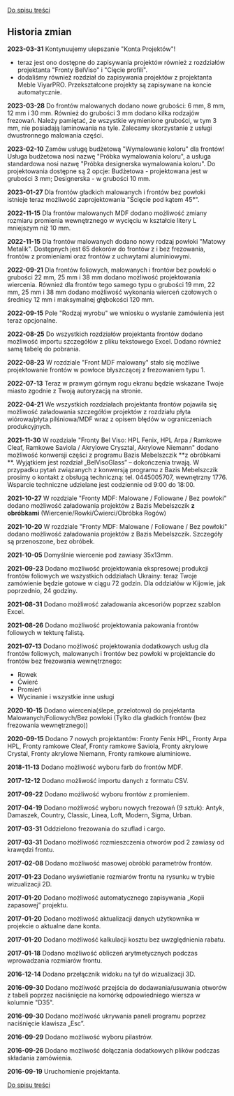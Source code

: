 [Do spisu treści](/service/doc/?cid=fasad-mdf)
## Historia zmian

**2023-03-31** Kontynuujemy ulepszanie "Konta Projektów"!

- teraz jest ono dostępne do zapisywania projektów również z rozdziałów projektanta "Fronty BelViso" i "Cięcie profili".
- dodaliśmy również rozdział do zapisywania projektów z projektanta Meble ViyarPRO. Przekształcone projekty są zapisywane na koncie automatycznie.

**2023-03-28** Do frontów malowanych dodano nowe grubości: 6 mm, 8 mm, 12 mm i 30 mm. Również do grubości 3 mm dodano kilka rodzajów frezowań. Należy pamiętać, że wszystkie wymienione grubości, w tym 3 mm, nie posiadają laminowania na tyle. Zalecamy skorzystanie z usługi dwustronnego malowania części.

**2023-02-10** Zamów usługę budżetową "Wymalowanie koloru" dla frontów!
Usługa budżetowa nosi nazwę "Próbka wymalowania koloru", a usługa standardowa nosi nazwę "Próbka designerska wymalowania koloru". 
Do projektowania dostępne są 2 opcje:
Budżetowa - projektowana jest w grubości 3 mm;
Designerska - w grubości 10 mm.

**2023-01-27** Dla frontów gładkich malowanych i frontów bez powłoki istnieje teraz możliwość zaprojektowania "Ścięcie pod kątem 45°".

**2022-11-15** Dla frontów malowanych MDF dodano możliwość zmiany rozmiaru promienia wewnętrznego w wycięciu w kształcie litery L mniejszym niż 10 mm.

**2022-11-15** Dla frontów malowanych dodano nowy rodzaj powłoki "Matowy Metalik". Dostępnych jest 65 dekorów do frontów z i bez frezowania, frontów z promieniami oraz frontów z uchwytami aluminiowymi.

**2022-09-21** Dla frontów foliowych, malowanych i frontów bez powłoki o grubości 22 mm, 25 mm i 38 mm dodano możliwość projektowania wiercenia. Również dla frontów tego samego typu o grubości 19 mm, 22 mm, 25 mm i 38 mm dodano możliwość wykonania wierceń czołowych o średnicy 12 mm i maksymalnej głębokości 120 mm.

**2022-09-15** Pole "Rodzaj wyrobu" we wniosku o wysłanie zamówienia jest teraz opcjonalne. 

**2022-08-25** Do wszystkich rozdziałów projektanta frontów dodano możliwość importu szczegółów z pliku tekstowego Excel. Dodano również samą tabelę do pobrania.

**2022-08-23** W rozdziale "Front MDF malowany" stało się możliwe projektowanie frontów w powłoce błyszczącej z frezowaniem typu 1.

**2022-07-13** Teraz w prawym górnym rogu ekranu będzie wskazane Twoje miasto zgodnie z Twoją autoryzacją na stronie.

**2022-04-21** We wszystkich rozdziałach projektanta frontów pojawiła się możliwość załadowania szczegółów projektów z rozdziału płyta wiórowa/płyta pilśniowa/MDF wraz z opisem błędów w ograniczeniach produkcyjnych.

**2021-11-30** W rozdziale "Fronty Bel Viso: HPL Fenix, HPL Arpa / Ramkowe Cleaf, Ramkowe Saviola / Akrylowe Crysztal, Akrylowe Niemann" dodano możliwość konwersji części z programu Bazis Mebelszczik **z obróbkami **. Wyjątkiem jest rozdział „BelVisoGlass” – dokończenia trwają. W przypadku pytań związanych z konwersją programu z Bazis Mebelszczik prosimy o kontakt z obsługą techniczną: tel. 0445005707, wewnętrzny 1776. Wsparcie techniczne udzielane jest codziennie od 9:00 do 18:00.

**2021-10-27** W rozdziale "Fronty MDF: Malowane / Foliowane / Bez powłoki" dodano możliwość załadowania projektów z Bazis Mebelszczik **z obróbkami** (Wiercenie/Rowki/Ćwierci/Obróbka Rogów)

**2021-10-20** W rozdziale "Fronty MDF: Malowane / Foliowane / Bez powłoki" dodano możliwość załadowania projektów z Bazis Mebelszczik. Szczegóły są przenoszone, bez obróbek.

**2021-10-05** Domyślnie wiercenie pod zawiasy 35x13mm.

**2021-09-23** Dodano możliwość projektowania ekspresowej produkcji frontów foliowych we wszystkich oddziałach Ukrainy: teraz Twoje zamówienie będzie gotowe w ciągu 72 godzin. Dla oddziałów w Kijowie, jak poprzednio, 24 godziny.

**2021-08-31** Dodano możliwość załadowania akcesoriów poprzez szablon Excel.

**2021-08-26** Dodano możliwość projektowania pakowania frontów foliowych w tekturę falistą.

**2021-07-13** Dodano możliwość projektowania dodatkowych usług dla frontów foliowych, malowanych i frontów bez powłoki w projektancie do frontów bez frezowania wewnętrznego:<br>
- Rowek<br>
- Ćwierć<br>
- Promień<br>
- Wycinanie i wszystkie inne usługi



**2020-10-15** Dodano wiercenia(ślepe, przelotowo) do projektanta Malowanych/Foliowych/Bez powłoki (Tylko dla gładkich frontów (bez frezowania wewnętrznego))

**2020-09-15** Dodano 7 nowych projektantów: Fronty Fenix ​​HPL, Fronty Arpa HPL, Fronty ramkowe Cleaf, Fronty ramkowe Saviola, Fronty akrylowe Crystal, Fronty akrylowe Niemann, Fronty ramkowe aluminiowe.

**2018-11-13** Dodano możliwość wyboru farb do frontów MDF.

**2017-12-12** Dodano możliwość importu danych z formatu CSV.

**2017-09-22** Dodano możliwość wyboru frontów z promieniem.

**2017-04-19** Dodano możliwość wyboru nowych frezowań (9 sztuk): Antyk, Damaszek, Country, Classic, Linea, Loft, Modern, Sigma, Urban.

**2017-03-31** Oddzielono frezowania do szuflad i cargo.

**2017-03-31** Dodano możliwość rozmieszczenia otworów pod 2 zawiasy od krawędzi frontu.

**2017-02-08** Dodano możliwość masowej obróbki parametrów frontów.

**2017-01-23** Dodano wyświetlanie rozmiarów frontu na rysunku w trybie wizualizacji 2D.

**2017-01-20** Dodano możliwość automatycznego zapisywania „Kopii zapasowej” projektu.

**2017-01-20** Dodano możliwość aktualizacji danych użytkownika w projekcie o aktualne dane konta.

**2017-01-20** Dodano możliwość kalkulacji kosztu bez uwzględnienia rabatu.

**2017-01-18** Dodano możliwość obliczeń arytmetycznych podczas wprowadzania rozmiarów frontu.

**2016-12-14** Dodano przełącznik widoku na tył do wizualizacji 3D.

**2016-09-30** Dodano możliwość przejścia do dodawania/usuwania otworów z tabeli poprzez naciśnięcie na komórkę odpowiedniego wiersza w kolumnie "D35".

**2016-09-30** Dodano możliwość ukrywania paneli programu poprzez naciśnięcie klawisza „Esc”.

**2016-09-29** Dodano możliwość wyboru pilastrów.

**2016-09-26** Dodano możliwość dołączania dodatkowych plików podczas składania zamówienia.

**2016-09-19** Uruchomienie projektanta.

[Do spisu treści](/service/doc/?cid=fasad-mdf)
